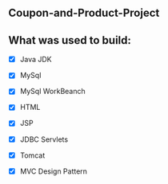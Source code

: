 ## Coupon-and-Product-Project

## What was used to build:

- [x] Java JDK
- [x] MySql
- [x] MySql WorkBeanch
- [x] HTML
- [x] JSP
- [x] JDBC Servlets
- [x] Tomcat
- [x] MVC Design Pattern



